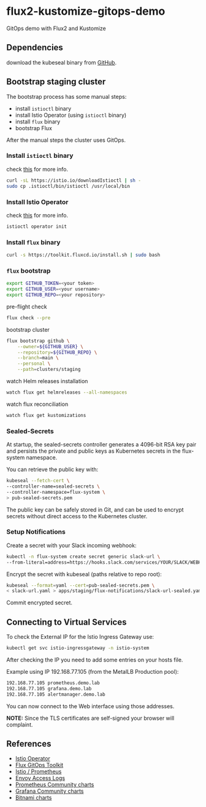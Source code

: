 # flux2-kustomize-gitops-demo

GitOps demo with Flux2 and Kustomize

## Dependencies

download the kubeseal binary from [GitHub](https://github.com/bitnami-labs/sealed-secrets/releases).

## Bootstrap staging cluster

The bootstrap process has some manual steps:

* install `istioctl` binary
* install Istio Operator (using `istioctl` binary)
* install `flux` binary
* bootstrap Flux

After the manual steps the cluster uses GitOps.

### Install `istioctl` binary

check [this](https://istio.io/latest/docs/ops/diagnostic-tools/istioctl/) for more info.

```bash
curl -sL https://istio.io/downloadIstioctl | sh -
sudo cp .istioctl/bin/istioctl /usr/local/bin
```

### Install Istio Operator

check [this](https://istio.io/latest/docs/setup/install/operator/) for more info.

```bash
istioctl operator init
```

### Install `flux` binary

```bash
curl -s https://toolkit.fluxcd.io/install.sh | sudo bash
```

### `flux` bootstrap

```bash
export GITHUB_TOKEN=<your token>
export GITHUB_USER=<your username>
export GITHUB_REPO=<your repository>
```

pre-flight check

```bash
flux check --pre
```

bootstrap cluster

```bash
flux bootstrap github \
    --owner=${GITHUB_USER} \
    --repository=${GITHUB_REPO} \
    --branch=main \
    --personal \
    --path=clusters/staging
```

watch Helm releases installation

```bash
watch flux get helmreleases --all-namespaces
```

watch flux reconciliation

```bash
watch flux get kustomizations
```

### Sealed-Secrets

At startup, the sealed-secrets controller generates a 4096-bit RSA key pair and
persists the private and public keys as Kubernetes secrets in the flux-system namespace.

You can retrieve the public key with:

```bash
kubeseal --fetch-cert \
--controller-name=sealed-secrets \
--controller-namespace=flux-system \
> pub-sealed-secrets.pem
```

The public key can be safely stored in Git, and can be used to encrypt secrets
without direct access to the Kubernetes cluster.

### Setup Notifications

Create a secret with your Slack incoming webhook:

```bash
kubectl -n flux-system create secret generic slack-url \
--from-literal=address=https://hooks.slack.com/services/YOUR/SLACK/WEBHOOK
```

Encrypt the secret with kubeseal (paths relative to repo root):

```bash
kubeseal --format=yaml --cert=pub-sealed-secrets.pem \
< slack-url.yaml > apps/staging/flux-notifications/slack-url-sealed.yaml
```

Commit encrypted secret.

## Connecting to Virtual Services

To check the External IP for the Istio Ingress Gateway use:

```bash
kubectl get svc istio-ingressgateway -n istio-system
```

After checking the IP you need to add some entries on your hosts file.

Example using IP 192.168.77.105 (from the MetalLB Production pool):

```bash
192.168.77.105 prometheus.demo.lab
192.168.77.105 grafana.demo.lab
192.168.77.105 alertmanager.demo.lab
```

You can now connect to the Web interface using those addresses.

**NOTE:** Since the TLS certificates are self-signed your browser will complaint.

## References

* [Istio Operator](https://istio.io/latest/docs/setup/install/operator/)
* [Flux GitOps Toolkit](https://toolkit.fluxcd.io/)
* [Istio / Prometheus](https://istio.io/latest/docs/ops/integrations/prometheus/)
* [Envoy Access Logs](https://istio.io/latest/docs/tasks/observability/logs/access-log/)
* [Prometheus Community charts](https://github.com/prometheus-community/helm-charts)
* [Grafana Community charts](https://github.com/grafana/helm-charts)
* [Bitnami charts](https://github.com/bitnami/charts)
